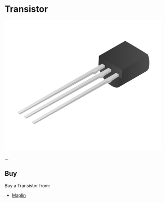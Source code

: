 # Transistor

![Transistor](transistor.png)

...

## Buy

Buy a Transistor from:

- [Maplin](http://www.maplin.co.uk/p/bc635-low-power-npn-transistor-to92-case-n56ac)
